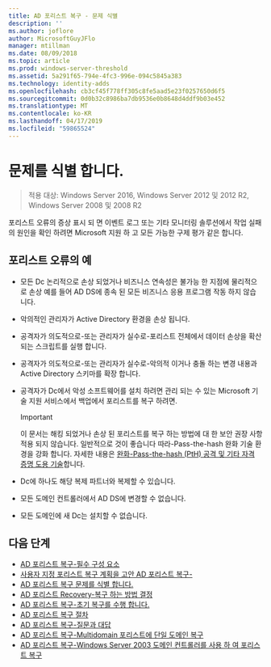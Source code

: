 ```yaml
---
title: AD 포리스트 복구 - 문제 식별
description: ''
ms.author: joflore
author: MicrosoftGuyJFlo
manager: mtillman
ms.date: 08/09/2018
ms.topic: article
ms.prod: windows-server-threshold
ms.assetid: 5a291f65-794e-4fc3-996e-094c5845a383
ms.technology: identity-adds
ms.openlocfilehash: cb3cf45f778ff305c8fe5aad5e23f0257650d6f5
ms.sourcegitcommit: 0d0b32c8986ba7db9536e0b8648d4ddf9b03e452
ms.translationtype: MT
ms.contentlocale: ko-KR
ms.lasthandoff: 04/17/2019
ms.locfileid: "59865524"
---
```

# <a name="identify-the-problem"></a>문제를 식별 합니다.

>적용 대상: Windows Server 2016, Windows Server 2012 및 2012 R2, Windows Server 2008 및 2008 R2
  
포리스트 오류의 증상 표시 되 면 이벤트 로그 또는 기타 모니터링 솔루션에서 작업 실패의 원인을 확인 하려면 Microsoft 지원 하 고 모든 가능한 구제 평가 같은 합니다.  

## <a name="examples-of-forest-wide-failures"></a>포리스트 오류의 예

- 모든 Dc 논리적으로 손상 되었거나 비즈니스 연속성은 불가능 한 지점에 물리적으로 손상 예를 들어 AD DS에 종속 된 모든 비즈니스 응용 프로그램 작동 하지 않습니다.  
- 악의적인 관리자가 Active Directory 환경을 손상 됩니다.  
- 공격자가 의도적으로-또는 관리자가 실수로-포리스트 전체에서 데이터 손상을 확산 되는 스크립트를 실행 합니다.  
- 공격자가 의도적으로-또는 관리자가 실수로-악의적 이거나 충돌 하는 변경 내용과 Active Directory 스키마를 확장 합니다.  
- 공격자가 Dc에서 악성 소프트웨어를 설치 하려면 관리 되는 수 있는 Microsoft 기술 지원 서비스에서 백업에서 포리스트를 복구 하려면.  
  
   > [!IMPORTANT]
   >  이 문서는 해킹 되었거나 손상 된 포리스트를 복구 하는 방법에 대 한 보안 권장 사항 적용 되지 않습니다. 일반적으로 것이 좋습니다 따라-Pass-the-hash 완화 기술 환경을 강화 합니다. 자세한 내용은 [완화-Pass-the-hash (PtH) 공격 및 기타 자격 증명 도용 기술](https://www.microsoft.com/download/details.aspx?id=36036)합니다.
  
- Dc에 하나도 해당 복제 파트너와 복제할 수 있습니다.  
- 모든 도메인 컨트롤러에서 AD DS에 변경할 수 없습니다.  
- 모든 도메인에 새 Dc는 설치할 수 없습니다.  
  
## <a name="next-steps"></a>다음 단계

- [AD 포리스트 복구-필수 구성 요소](AD-Forest-Recovery-Prerequisties.md)  
- [사용자 지정 포리스트 복구 계획을 고안 AD 포리스트 복구-](AD-Forest-Recovery-Devising-a-Plan.md)  
- [AD 포리스트 복구 문제를 식별 합니다.](AD-Forest-Recovery-Identify-the-Problem.md)
- [AD 포리스트 Recovery-복구 하는 방법 결정](AD-Forest-Recovery-Determine-how-to-Recover.md)
- [AD 포리스트 복구-초기 복구를 수행 합니다.](AD-Forest-Recovery-Perform-initial-recovery.md)  
- [AD 포리스트 복구 절차](AD-Forest-Recovery-Procedures.md)  
- [AD 포리스트 복구-질문과 대답](AD-Forest-Recovery-FAQ.md)  
- [AD 포리스트 복구-Multidomain 포리스트에 단일 도메인 복구](AD-Forest-Recovery-Single-Domain-in-Multidomain-Recovery.md)  
- [AD 포리스트 복구-Windows Server 2003 도메인 컨트롤러를 사용 하 여 포리스트 복구](AD-Forest-Recovery-Windows-Server-2003.md) 
